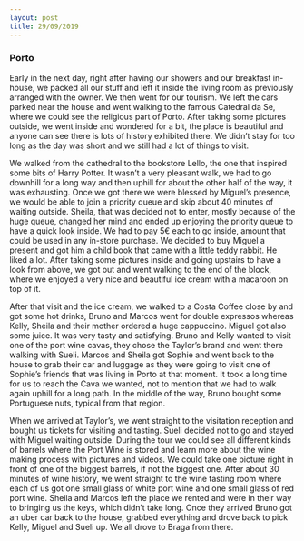 ```yaml
---
layout: post
title: 29/09/2019
---
```


### Porto

Early in the next day, right after having our showers and our breakfast in-house, we packed all our stuff and left it inside the living room as previously arranged with the owner. We then went for our tourism. We left the cars parked near the house and went walking to the famous Catedral da Se, where we could see the religious part of Porto. After taking some pictures outside, we went inside and wondered for a bit, the place is beautiful and anyone can see there is lots of history exhibited there. We didn’t stay for too long as the day was short and we still had a lot of things to visit.

We walked from the cathedral to the bookstore Lello, the one that inspired some bits of Harry Potter. It wasn’t a very pleasant walk, we had to go downhill for a long way and then uphill for about the other half of the way, it was exhausting. Once we got there we were blessed by Miguel’s presence, we would be able to join a priority queue and skip about 40 minutes of waiting outside. Sheila, that was decided not to enter, mostly because of the huge queue, changed her mind and ended up enjoying the priority queue to have a quick look inside. We had to pay 5€ each to go inside, amount that could be used in any in-store purchase. We decided to buy Miguel a present and got him a child book that came with a little teddy rabbit. He liked a lot. After taking some pictures inside and going upstairs to have a look from above, we got out and went walking to the end of the block, where we enjoyed a very nice and beautiful ice cream with a macaroon on top of it.

After that visit and the ice cream, we walked to a Costa Coffee close by and got some hot drinks, Bruno and Marcos went for double expressos whereas Kelly, Sheila and their mother ordered a huge cappuccino. Miguel got also some juice. It was very tasty and satisfying. Bruno and Kelly wanted to visit one of the port wine cavas, they chose the Taylor’s brand and went there walking with Sueli. Marcos and Sheila got Sophie and went back to the house to grab their car and luggage as they were going to visit one of Sophie’s friends that was living in Porto at that moment. It took a long time for us to reach the Cava we wanted, not to mention that we had to walk again uphill for a long path. In the middle of the way, Bruno bought some Portuguese nuts, typical from that region.

When we arrived at Taylor’s, we went straight to the visitation reception and bought us tickets for visiting and tasting. Sueli decided not to go and stayed with Miguel waiting outside. During the tour we could see all different kinds of barrels where the Port Wine is stored and learn more about the wine making process with pictures and videos. We could take one picture right in front of one of the biggest barrels, if not the biggest one. After about 30 minutes of wine history, we went straight to the wine tasting room where each of us got one small glass of white port wine and one small glass of red port wine. Sheila and Marcos left the place we rented and were in their way to bringing us the keys, which didn’t take long. Once they arrived Bruno got an uber car back to the house, grabbed everything and drove back to pick Kelly, Miguel and Sueli up. We all drove to Braga from there.
